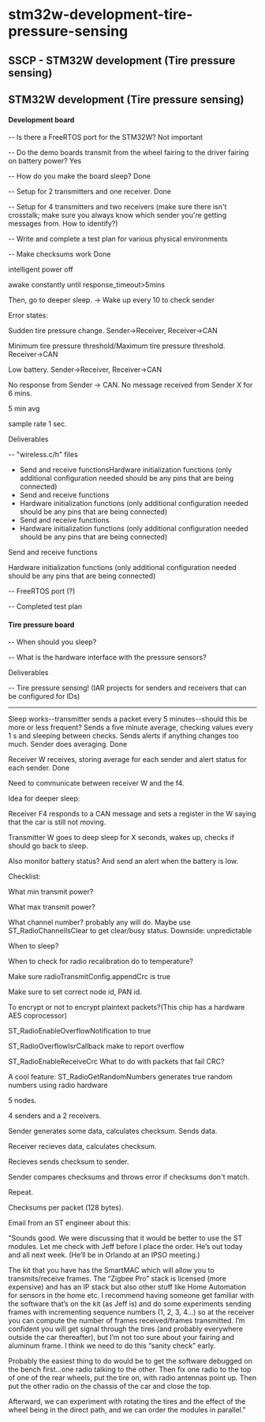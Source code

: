 # stm32w-development-tire-pressure-sensing

## SSCP - STM32W development (Tire pressure sensing)

## STM32W development (Tire pressure sensing)

#### Development board

\-- Is there a FreeRTOS port for the STM32W? Not important

\-- Do the demo boards transmit from the wheel fairing to the driver fairing on battery power? Yes

\-- How do you make the board sleep? Done

\-- Setup for 2 transmitters and one receiver. Done

\-- Setup for 4 transmitters and two receivers (make sure there isn't crosstalk; make sure you always know which sender you're getting messages from.  How to identify?)

\-- Write and complete a test plan for various physical environments

\-- Make checksums work Done

intelligent power off

awake constantly until response\_timeout>5mins

Then, go to deeper sleep. -> Wake up every 10 to check sender

Error states:

Sudden tire pressure change. Sender->Receiver, Receiver->CAN

Minimum tire pressure threshold/Maximum tire pressure threshold. Receiver->CAN

Low battery. Sender->Receiver, Receiver->CAN

No response from Sender -> CAN. No message received from Sender X for 6 mins.

5 min avg

sample rate 1 sec.

Deliverables

\-- "wireless.c/h" files

* Send and receive functionsHardware initialization functions (only additional configuration needed should be any pins that are being connected)
* Send and receive functions
* Hardware initialization functions (only additional configuration needed should be any pins that are being connected)
* Send and receive functions
* Hardware initialization functions (only additional configuration needed should be any pins that are being connected)

Send and receive functions

Hardware initialization functions (only additional configuration needed should be any pins that are being connected)

\-- FreeRTOS port (?)

\-- Completed test plan

#### Tire pressure board

\-- When should you sleep?

\-- What is the hardware interface with the pressure sensors?

Deliverables

\-- Tire pressure sensing!  (IAR projects for senders and receivers that can be configured for IDs)

***

Sleep works--transmitter sends a packet every 5 minutes--should this be more or less frequent?  Sends a five minute average, checking values every 1 s and sleeping between checks.  Sends alerts if anything changes too much.  Sender does averaging. Done

Receiver W receives, storing average for each sender and alert status for each sender. Done

Need to communicate between receiver W and the f4.

Idea for deeper sleep:

Receiver F4 responds to a CAN message and sets a register in the W saying that the car is still not moving.

Transmitter W goes to deep sleep for X seconds, wakes up, checks if should go back to sleep.

Also monitor battery status? And send an alert when the battery is low.

Checklist:

What min transmit power?

What max transmit power?

What channel number? probably any will do. Maybe use ST\_RadioChannelIsClear to get clear/busy status. Downside: unpredictable

When to sleep?

When to check for radio recalibration do to temperature?

Make sure radioTransmitConfig.appendCrc is true

Make sure to set correct node id, PAN id.

To encrypt or not to encrypt plaintext packets?(This chip has a hardware AES coprocessor)

ST\_RadioEnableOverflowNotification to true

ST\_RadioOverflowIsrCallback make to report overflow

ST\_RadioEnableReceiveCrc What to do with packets that fail CRC?

A cool feature: ST\_RadioGetRandomNumbers generates true random numbers using radio hardware

5 nodes.

4 senders and a 2 receivers.

Sender generates some data, calculates checksum. Sends data.

Receiver recieves data, calculates checksum.

Recieves sends checksum to sender.

Sender compares checksums and throws error if checksums don't match.

Repeat.

Checksums per packet (128 bytes).

Email from an ST engineer about this:

"Sounds good.   We were discussing that it would be better to use the ST modules.   Let me check with Jeff before I place the order.   He’s out today and all next week.  (He’ll be in Orlando at an IPSO meeting.)

&#x20;

The kit that you have has the SmartMAC which will allow you to transmits/receive frames.    The “Zigbee Pro”  stack is licensed (more expensive) and has an IP stack but also other stuff like Home Automation for sensors in the home etc.   I recommend having someone get familiar with the software that’s on the kit (as Jeff is) and do some experiments sending frames with incrementing sequence numbers (1, 2, 3, 4…) so at the receiver you can compute the number of frames received/frames transmitted.   I’m confident you will get signal through the tires (and probably everywhere outside the car thereafter), but I’m not too sure about your fairing and aluminum frame.    I think we need to do this “sanity check” early.

&#x20;

Probably the easiest thing to do would be to get the software debugged on the bench first…one radio talking to the other.   Then fix one radio to the top of one of the rear wheels, put the tire on, with radio antennas point up.   Then put the other radio on the chassis of the car and close the top.

&#x20;

Afterward, we can experiment with rotating the tires and the effect of the wheel being in the direct path, and we can order the modules in parallel."
